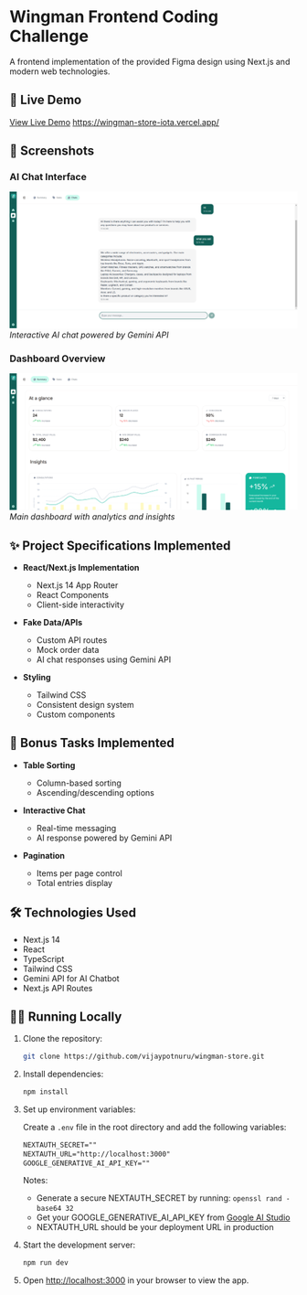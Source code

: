 # Wingman Frontend Coding Challenge

A frontend implementation of the provided Figma design using Next.js and modern web technologies.

## 🚀 Live Demo

[View Live Demo](https://wingman-store-iota.vercel.app/) https://wingman-store-iota.vercel.app/

## 📸 Screenshots

### AI Chat Interface

![AI Chat](/public/screenshots/chat.png)
_Interactive AI chat powered by Gemini API_

### Dashboard Overview

![Dashboard Overview](/public/screenshots/dashboard.png)
_Main dashboard with analytics and insights_

## ✨ Project Specifications Implemented


- **React/Next.js Implementation**

  - Next.js 14 App Router
  - React Components
  - Client-side interactivity

- **Fake Data/APIs**

  - Custom API routes
  - Mock order data
  - AI chat responses using Gemini API

- **Styling**
  - Tailwind CSS
  - Consistent design system
  - Custom components

## 🎯 Bonus Tasks Implemented

- **Table Sorting**

  - Column-based sorting
  - Ascending/descending options

- **Interactive Chat**

  - Real-time messaging
  - AI response powered by Gemini API

- **Pagination**
  - Items per page control
  - Total entries display

## 🛠️ Technologies Used

- Next.js 14
- React
- TypeScript
- Tailwind CSS
- Gemini API for AI Chatbot
- Next.js API Routes

## 🏃‍♂️ Running Locally

1. Clone the repository:

   ```bash
   git clone https://github.com/vijaypotnuru/wingman-store.git
   ```

2. Install dependencies:

   ```bash
   npm install
   ```

3. Set up environment variables:

   Create a `.env` file in the root directory and add the following variables:

   ```env
   NEXTAUTH_SECRET=""
   NEXTAUTH_URL="http://localhost:3000"
   GOOGLE_GENERATIVE_AI_API_KEY=""
   ```

   Notes:

   - Generate a secure NEXTAUTH_SECRET by running: `openssl rand -base64 32`
   - Get your GOOGLE_GENERATIVE_AI_API_KEY from [Google AI Studio](https://makersuite.google.com/app/apikey)
   - NEXTAUTH_URL should be your deployment URL in production

4. Start the development server:

   ```bash
   npm run dev
   ```

5. Open [http://localhost:3000](http://localhost:3000) in your browser to view the app.


